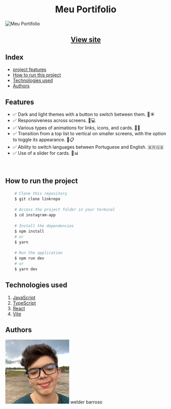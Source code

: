 <h1 align="center">Meu Portifolio</h1>

<img src="printScreenPortfolio.png" alt="Meu Portifolio"/>

<h2 align="center"><a href="https://welderbarroso.netlify.app/">View site</a></h2>

## Index

- <a href="#funcionalidades-do-projeto">project features</a>
- <a href="#como-rodar">How to run this project</a>
- <a href="#tecnologias-ultilizadas">Technologies used</a>
- <a href="#pessoas-autoras">Authors</a>

<h2 id="funcionalidades-do-projeto">Features</h2>

- ✅ Dark and light themes with a button to switch between them. 🌙☀️
- ✅ Responsiveness across screens. 📱💻
- ✅ Various types of animations for links, icons, and cards. 🎨✨
- ✅ Transition from a top list to vertical on smaller screens, with the option to toggle its appearance. 🔄📋
- ✅ Ability to switch languages between Portuguese and English. 🇧🇷🇬🇧
- ✅ Use of a slider for cards. 🎠📊

<br>

<h2 id="como-rodar">How to run the project</h2>

```bash
    # Clone this repository
    $ git clone linkrepo

    # Access the project folder in your terminal
    $ cd instagram-app

    # Install the dependencies
    $ npm install
    # or
    $ yarn

    # Run the application
    $ npm run dev
    # or
    $ yarn dev
```
<h2 id="tecnologias-ultilizadas">Technologies used</h2> 

1. [JavaScript](https://developer.mozilla.org/pt-BR/docs/Web/JavaScript)
2. [TypeScript](https://www.typescriptlang.org/docs/)
3. [React](https://react.dev/)
4. [Vite](https://vitejs.dev/guide/)

<h2 id="pessoas-autoras">Authors</h2> 
<img alt="my profile picture" src="./perfil-quadrado.JPG" width="200"/>
welder barroso
